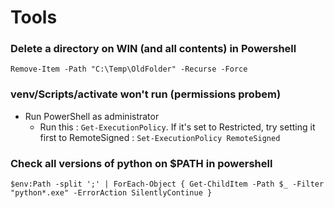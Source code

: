 # Tools

### Delete a directory on WIN (and all contents) in Powershell

```Remove-Item -Path "C:\Temp\OldFolder" -Recurse -Force```

### venv/Scripts/activate won't run (permissions probem)

- Run PowerShell as administrator
    - Run this : ```Get-ExecutionPolicy```. If it's set to Restricted, try setting it 
    first to RemoteSigned : ```Set-ExecutionPolicy RemoteSigned```

### Check all versions of python on $PATH in powershell

```$env:Path -split ';' | ForEach-Object { Get-ChildItem -Path $_ -Filter "python*.exe" -ErrorAction SilentlyContinue }```

    


